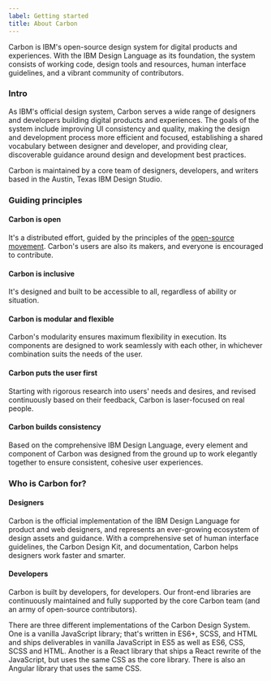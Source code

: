 ```yaml
---
label: Getting started
title: About Carbon
---
```


<page-intro>Carbon is IBM's open-source design system for digital products and experiences. With the IBM Design Language as its foundation, the system consists of working code, design tools and resources, human interface guidelines, and a vibrant community of contributors.</page-intro>

### Intro
As IBM's official design system, Carbon serves a wide range of designers and developers building digital products and experiences. The goals of the system include improving UI consistency and quality, making the design and development process more efficient and focused, establishing a shared vocabulary between designer and developer, and providing clear, discoverable guidance around design and development best practices.

Carbon is maintained by a core team of designers, developers, and writers based in the Austin, Texas IBM Design Studio.

### Guiding principles

#### Carbon is open
It's a distributed effort, guided by the principles of the [open-source movement](https://en.wikipedia.org/wiki/Open-source-software_movement). Carbon's users are also its makers, and everyone is encouraged to contribute.

#### Carbon is inclusive
It's designed and built to be accessible to all, regardless of ability or situation.

#### Carbon is modular and flexible
Carbon's modularity ensures maximum flexibility in execution. Its components are designed to work seamlessly with each other, in whichever combination suits the needs of the user.

#### Carbon puts the user first
Starting with rigorous research into users' needs and desires, and revised continuously based on their feedback, Carbon is laser-focused on real people.

#### Carbon builds consistency
Based on the comprehensive IBM Design Language, every element and component of Carbon was designed from the ground up to work elegantly together to ensure consistent, cohesive user experiences.


### Who is Carbon for?

#### Designers

Carbon is the official implementation of the IBM Design Language for product and web designers, and represents an ever-growing ecosystem of design assets and guidance. With a comprehensive set of human interface guidelines, the Carbon Design Kit, and documentation, Carbon helps designers work faster and smarter.  

#### Developers
Carbon is built by developers, for developers. Our front-end libraries are continuously maintained and fully supported by the core Carbon team (and an army of open-source contributors).

There are three different implementations of the Carbon Design System. One is a vanilla JavaScript library; that's written in ES6+, SCSS, and HTML and ships deliverables in vanilla JavaScript in ES5 as well as ES6, CSS, SCSS and HTML. Another is a React library that ships a React rewrite of the JavaScript, but uses the same CSS as the core library. There is also an Angular library that uses the same CSS.
